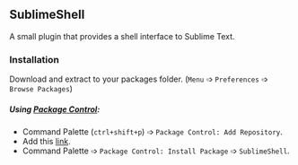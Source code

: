 ## SublimeShell
A small plugin that provides a shell interface to Sublime Text.

### Installation
Download and extract to your packages folder. (`Menu` &#10153; `Preferences` &#10153; `Browse Packages`)

##### Using [Package Control](https://packagecontrol.io/installation):
  * Command Palette (`ctrl+shift+p`) &#10153; `Package Control: Add Repository`.
  * Add this [link](https://github.com/krikx/SublimeShell/).
  * Command Palette &#10153; `Package Control: Install Package` &#10153; `SublimeShell`.

